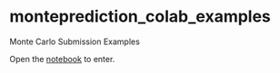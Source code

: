 # monteprediction_colab_examples
Monte Carlo Submission Examples

Open the [notebook](https://github.com/microprediction/monteprediction_colab_examples/blob/main/monteprediction_entry.py) to enter. 
